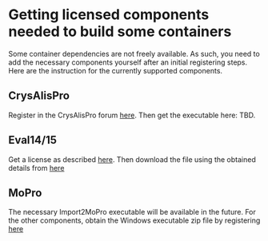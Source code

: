 Getting licensed components needed to build some containers
===========================================================
Some container dependencies are not freely available. As such, you need to add the necessary components yourself after an initial registering steps. Here are the instruction for the currently supported components.

## CrysAlisPro
Register in the CrysAlisPro forum [here](https://www.rigakuxrayforum.com/). Then get the executable here: TBD.

## Eval14/15
Get a license as described [here](http://www.crystal.chem.uu.nl/distr/eval/). Then download the file using the obtained details from [here](http://www.crystal.chem.uu.nl/distr/eval/download/EVPY-Linux-x86_64-20231113-bullseye.tar.gz)

## MoPro
The necessary Import2MoPro executable will be available in the future. For the other components, obtain the Windows executable zip file by registering [here](https://crm2.univ-lorraine.fr/de/die-software/mopro/download-mopro/)
